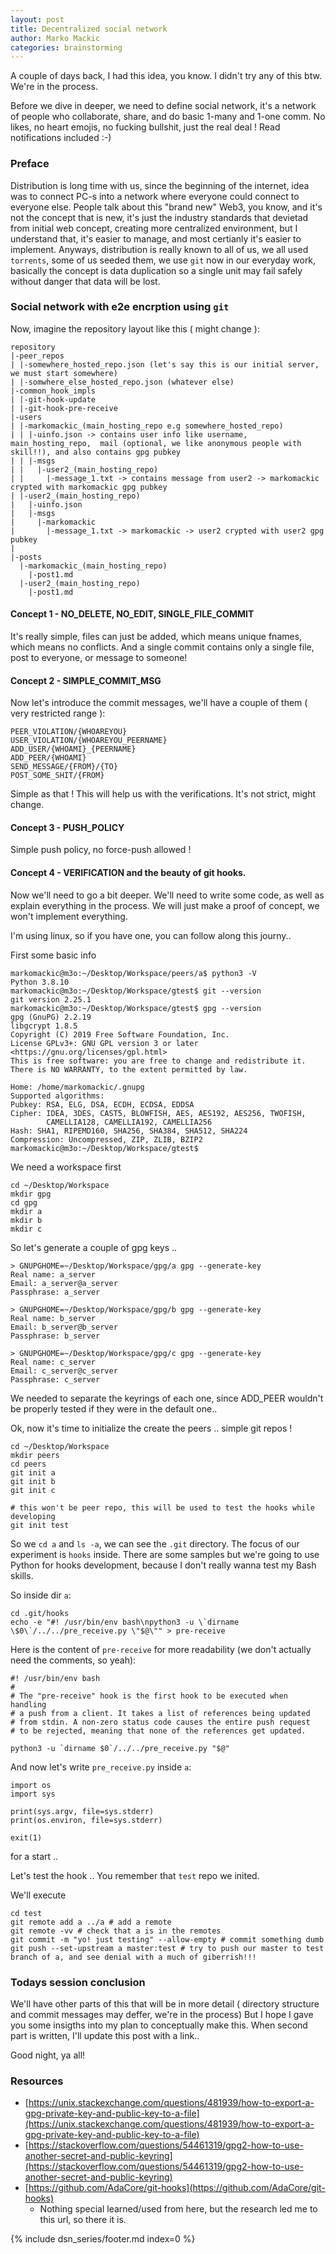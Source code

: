 ```yaml
---
layout: post
title: Decentralized social network
author: Marko Mackic
categories: brainstorming
---
```


A couple of days back, I had this idea, you know. I didn't try any of this btw. We're in the process.

Before we dive in deeper, we need to define social network, it's a network of people 
who collaborate, share, and do basic 1-many and 1-one comm. No likes, no heart emojis,
no fucking bullshit, just the real deal ! Read notifications included :-)

### Preface 

Distribution is long time with us, since the beginning of the internet, idea was to connect PC-s 
into a network where everyone could connect to everyone else. 
People talk about this "brand new" Web3, you know, and it's not the concept that is new, it's 
just the industry standards that devietad from initial web concept, creating more centralized
environment, but I understand that, it's easier to manage, and most certianly it's easier to
implement. Anyways, distribution is really known to all of us, we all used `torrents`, some of
us seeded them, we use `git` now in our everyday work, basically the concept is data duplication
so a single unit may fail safely without danger that data will be lost.

### Social network with e2e encrption using `git`

Now, imagine the repository layout like this ( might change ):

```
repository
|-peer_repos
| |-somewhere_hosted_repo.json (let's say this is our initial server, we must start somewhere)
| |-somwhere_else_hosted_repo.json (whatever else)
|-common_hook_impls
| |-git-hook-update
| |-git-hook-pre-receive 
|-users
| |-markomackic_(main_hosting_repo e.g somewhere_hosted_repo)
| | |-uinfo.json -> contains user info like username, main_hosting_repo,  mail (optional, we like anonymous people with skill!!), and also contains gpg pubkey
| | |-msgs
| |   |-user2_(main_hosting_repo)
| |     |-message_1.txt -> contains message from user2 -> markomackic crypted with markomackic gpg pubkey
| |-user2_(main_hosting_repo)
|   |-uinfo.json
|   |-msgs
|     |-markomackic
|       |-message_1.txt -> markomackic -> user2 crypted with user2 gpg pubkey
|
|-posts
  |-markomackic_(main_hosting_repo)
    |-post1.md 
  |-user2_(main_hosting_repo)
    |-post1.md

```


#### Concept 1 - NO_DELETE, NO_EDIT, SINGLE_FILE_COMMIT

It's really simple, files can just be added, which means unique fnames, which means no conflicts.
And a single commit contains only a single file, post to everyone, or message to someone!



#### Concept 2 - SIMPLE_COMMIT_MSG

Now let's introduce the commit messages, we'll have a couple of them ( very restricted range ): 

```
PEER_VIOLATION/{WHOAREYOU}
USER_VIOLATION/{WHOAREYOU_PEERNAME}
ADD_USER/{WHOAMI}_{PEERNAME}
ADD_PEER/{WHOAMI}
SEND_MESSAGE/{FROM}/{TO}
POST_SOME_SHIT/{FROM}
```

Simple as that ! This will help us with the verifications. It's not strict, might change.

#### Concept 3 - PUSH_POLICY

Simple push policy, no force-push allowed !

#### Concept 4 - VERIFICATION and the beauty of git hooks.

Now we'll need to go a bit deeper. We'll need to write some code, as well as explain everything in the process.
We will just make a proof of concept, we won't implement everything.

I'm using linux, so if you have one, you can follow along this journy.. 

First some basic info 

```
markomackic@m3o:~/Desktop/Workspace/peers/a$ python3 -V
Python 3.8.10
markomackic@m3o:~/Desktop/Workspace/gtest$ git --version
git version 2.25.1
markomackic@m3o:~/Desktop/Workspace/gtest$ gpg --version
gpg (GnuPG) 2.2.19
libgcrypt 1.8.5
Copyright (C) 2019 Free Software Foundation, Inc.
License GPLv3+: GNU GPL version 3 or later <https://gnu.org/licenses/gpl.html>
This is free software: you are free to change and redistribute it.
There is NO WARRANTY, to the extent permitted by law.

Home: /home/markomackic/.gnupg
Supported algorithms:
Pubkey: RSA, ELG, DSA, ECDH, ECDSA, EDDSA
Cipher: IDEA, 3DES, CAST5, BLOWFISH, AES, AES192, AES256, TWOFISH,
        CAMELLIA128, CAMELLIA192, CAMELLIA256
Hash: SHA1, RIPEMD160, SHA256, SHA384, SHA512, SHA224
Compression: Uncompressed, ZIP, ZLIB, BZIP2
markomackic@m3o:~/Desktop/Workspace/gtest$ 
```

We need a workspace first  

```
cd ~/Desktop/Workspace
mkdir gpg
cd gpg 
mkdir a
mkdir b
mkdir c
```

So let's generate a couple of gpg keys .. 

```
> GNUPGHOME=~/Desktop/Workspace/gpg/a gpg --generate-key
Real name: a_server
Email: a_server@a_server
Passphrase: a_server

> GNUPGHOME=~/Desktop/Workspace/gpg/b gpg --generate-key
Real name: b_server
Email: b_server@b_server
Passphrase: b_server

> GNUPGHOME=~/Desktop/Workspace/gpg/c gpg --generate-key
Real name: c_server
Email: c_server@c_server
Passphrase: c_server
```

We needed to separate the keyrings of each one, since ADD_PEER wouldn't be properly tested if they were in the default one.. 

Ok, now it's time to initialize the create the peers .. simple git repos !

```
cd ~/Desktop/Workspace
mkdir peers
cd peers
git init a 
git init b
git init c

# this won't be peer repo, this will be used to test the hooks while developing 
git init test
```

So we `cd a` and `ls -a`, we can see the `.git` directory. The focus of our experiment is `hooks` inside.
There are some samples but we're going to use Python for hooks development, because I don't really wanna
test my Bash skills.

So inside dir `a`:

```
cd .git/hooks
echo -e "#! /usr/bin/env bash\npython3 -u \`dirname \$0\`/../../pre_receive.py \"$@\"" > pre-receive
```

Here is the content of `pre-receive` for more readability (we don't actually need the comments, so yeah): 
```
#! /usr/bin/env bash
#
# The "pre-receive" hook is the first hook to be executed when handling
# a push from a client. It takes a list of references being updated
# from stdin. A non-zero status code causes the entire push request
# to be rejected, meaning that none of the references get updated.

python3 -u `dirname $0`/../../pre_receive.py "$@"
```

And now let's write `pre_receive.py` inside `a`:

```
import os
import sys

print(sys.argv, file=sys.stderr)
print(os.environ, file=sys.stderr)

exit(1)
```

for a start ..

Let's test the hook ..  You remember that `test` repo we inited.

We'll execute 

```
cd test 
git remote add a ../a # add a remote
git remote -vv # check that a is in the remotes
git commit -m "yo! just testing" --allow-empty # commit something dumb
git push --set-upstream a master:test # try to push our master to test branch of a, and see denial with a much of giberrish!!!
```


### Todays session conclusion 

We'll have other parts of this that will be in more detail ( directory structure and commit messages may deffer, we're in the process)
But I hope I gave you some insigths into my plan to conceptually make this. 
When second part is written, I'll update this post with a link.. 

Good night, ya all!


### Resources 

* [https://unix.stackexchange.com/questions/481939/how-to-export-a-gpg-private-key-and-public-key-to-a-file](https://unix.stackexchange.com/questions/481939/how-to-export-a-gpg-private-key-and-public-key-to-a-file)
* [https://stackoverflow.com/questions/54461319/gpg2-how-to-use-another-secret-and-public-keyring](https://stackoverflow.com/questions/54461319/gpg2-how-to-use-another-secret-and-public-keyring)
* [https://github.com/AdaCore/git-hooks](https://github.com/AdaCore/git-hooks)
  * Nothing special learned/used from here, but the research led me to this url, so there it is.  

{% include dsn_series/footer.md index=0 %}
